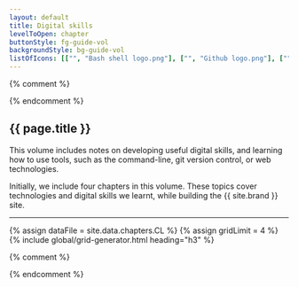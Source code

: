```yaml
---
layout: default
title: Digital skills
levelToOpen: chapter
buttonStyle: fg-guide-vol
backgroundStyle: bg-guide-vol
listOfIcons: [["", "Bash shell logo.png"], ["", "Github logo.png"], ["", "Markdown logo.png"], ["", "Jekyll logo.png"], ["", "Python logo.png"], ["", "Rlogo.png"]]
---
```


{% comment %}
<div class="container">
{% endcomment %}

## {{ page.title }}

This volume includes notes on developing useful digital skills, and learning how to use tools, such as the command-line, git version control, or web technologies.

Initially, we include four chapters in this volume.
These topics cover technologies and digital skills we learnt, while building the {{ site.brand }} site.

---

{% assign dataFile = site.data.chapters.CL %}
{% assign gridLimit = 4 %}
{% include global/grid-generator.html heading="h3" %}

{% comment %}
</div>
{% endcomment %}